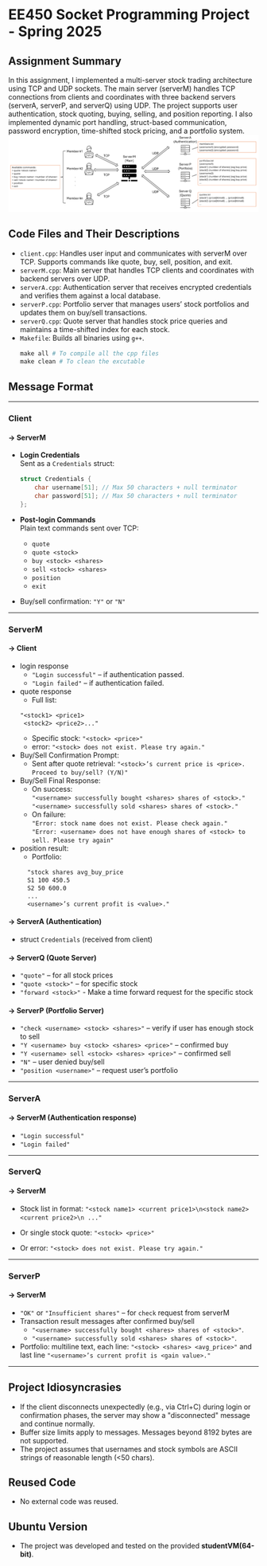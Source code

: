 # EE450 Socket Programming Project - Spring 2025

## Assignment Summary  
In this assignment, I implemented a multi-server stock trading architecture using TCP and UDP sockets. The main server (serverM) handles TCP connections from clients and coordinates with three backend servers (serverA, serverP, and serverQ) using UDP. The project supports user authentication, stock quoting, buying, selling, and position reporting. I also implemented dynamic port handling, struct-based communication, password encryption, time-shifted stock pricing, and a portfolio system.
![alt text](image.png)



## Code Files and Their Descriptions

- `client.cpp`: Handles user input and communicates with serverM over TCP. Supports commands like quote, buy, sell, position, and exit.
- `serverM.cpp`: Main server that handles TCP clients and coordinates with backend servers over UDP.
- `serverA.cpp`: Authentication server that receives encrypted credentials and verifies them against a local database.
- `serverP.cpp`: Portfolio server that manages users’ stock portfolios and updates them on buy/sell transactions.
- `serverQ.cpp`: Quote server that handles stock price queries and maintains a time-shifted index for each stock.
- `Makefile`: Builds all binaries using `g++`.
  ```makefile
  make all # To compile all the cpp files
  make clean # To clean the excutable
  ```

## Message Format

---

### Client
#### → ServerM
- **Login Credentials**  
  Sent as a `Credentials` struct:
  ```cpp
  struct Credentials {
      char username[51]; // Max 50 characters + null terminator
      char password[51]; // Max 50 characters + null terminator
  };
  ```

- **Post-login Commands**  
  Plain text commands sent over TCP:
  - `quote`
  - `quote <stock>`
  - `buy <stock> <shares>`
  - `sell <stock> <shares>`
  - `position`
  - `exit`
- Buy/sell confirmation: `"Y"` or `"N"`
---

### ServerM
#### → Client
- login response
    - `"Login successful"` – if authentication passed.
    - `"Login failed"` – if authentication failed.
- quote response
    - Full list:
    ```
    "<stock1> <price1>
     <stock2> <price2>..."
    ```
    - Specific stock: `"<stock> <price>"`
    - error: `"<stock> does not exist. Please try again."`
- Buy/Sell Confirmation Prompt:
  - Sent after quote retrieval: `"<stock>’s current price is <price>. Proceed to buy/sell? (Y/N)"`
- Buy/Sell Final Response:
  - On success: <br> `"<username> successfully bought <shares> shares of <stock>."` <br>
    `"<username> successfully sold <shares> shares of <stock>."`
  - On failure: <br>
    `"Error: stock name does not exist. Please check again."` <br>
    `"Error: <username> does not have enough shares of <stock> to sell. Please try again"`
- position result:
  - Portfolio: 
  ```
    "stock shares avg_buy_price
    S1 100 450.5
    S2 50 600.0
    ...
    <username>’s current profit is <value>."
  ```

#### → ServerA (Authentication)
- struct `Credentials` (received from client)


#### → ServerQ (Quote Server)

- `"quote"` – for all stock prices  
- `"quote <stock>"` – for specific stock
- `"forward <stock>"` - Make a time forward request for the specific stock

#### → ServerP (Portfolio Server)

- `"check <username> <stock> <shares>"` – verify if user has enough stock to sell  
- `"Y <username> buy <stock> <shares> <price>"` – confirmed buy  
- `"Y <username> sell <stock> <shares> <price>"` – confirmed sell  
- `"N"` – user denied buy/sell  
- `"position <username>"` – request user’s portfolio

---

### ServerA
#### → ServerM (Authentication response)
  - `"Login successful"`  
  - `"Login failed"`
---

### ServerQ
#### → ServerM
- Stock list in format: `"<stock name1> <current price1>\n<stock name2> <current price2>\n ..."`

- Or single stock quote: `"<stock> <price>"`  
- Or error: `"<stock> does not exist. Please try again."`
---
### ServerP
#### → ServerM
  - `"OK"` or `"Insufficient shares"` – for `check` request from serverM
  - Transaction result messages after confirmed buy/sell
    -  `"<username> successfully bought <shares> shares of <stock>"`.
    - `"<username> successfully sold <shares> shares of <stock>"`.
  - Portfolio: multiline text, each line: `"<stock> <shares> <avg_price>"` and last line `"<username>’s current profit is <gain value>."`
---

## Project Idiosyncrasies

- If the client disconnects unexpectedly (e.g., via Ctrl+C) during login or confirmation phases, the server may show a "disconnected" message and continue normally.
- Buffer size limits apply to messages. Messages beyond 8192 bytes are not supported.
- The project assumes that usernames and stock symbols are ASCII strings of reasonable length (<50 chars).

## Reused Code

- No external code was reused. 

## Ubuntu Version

- The project was developed and tested on the provided **studentVM(64-bit)**.
